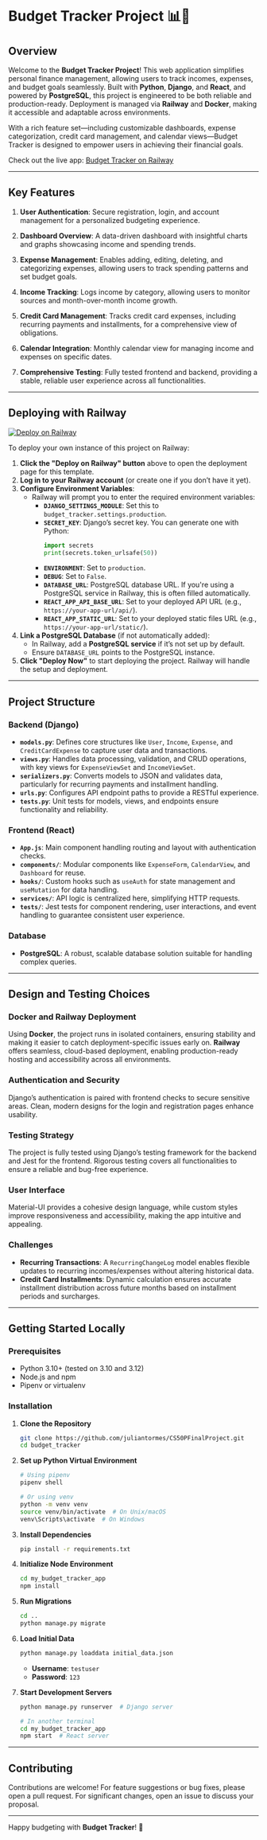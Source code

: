 # Budget Tracker Project 📊💼

## Overview

Welcome to the **Budget Tracker Project**! This web application simplifies personal finance management, allowing users to track incomes, expenses, and budget goals seamlessly. Built with **Python**, **Django**, and **React**, and powered by **PostgreSQL**, this project is engineered to be both reliable and production-ready. Deployment is managed via **Railway** and **Docker**, making it accessible and adaptable across environments.

With a rich feature set—including customizable dashboards, expense categorization, credit card management, and calendar views—Budget Tracker is designed to empower users in achieving their financial goals.

Check out the live app: [Budget Tracker on Railway](https://budget-tracker-production-c5da.up.railway.app/)

---

## Key Features

1. **User Authentication**: Secure registration, login, and account management for a personalized budgeting experience.
   
2. **Dashboard Overview**: A data-driven dashboard with insightful charts and graphs showcasing income and spending trends.

3. **Expense Management**: Enables adding, editing, deleting, and categorizing expenses, allowing users to track spending patterns and set budget goals.

4. **Income Tracking**: Logs income by category, allowing users to monitor sources and month-over-month income growth.

5. **Credit Card Management**: Tracks credit card expenses, including recurring payments and installments, for a comprehensive view of obligations.

6. **Calendar Integration**: Monthly calendar view for managing income and expenses on specific dates.

7. **Comprehensive Testing**: Fully tested frontend and backend, providing a stable, reliable user experience across all functionalities.

---

## Deploying with Railway

[![Deploy on Railway](https://railway.app/button.svg)](https://railway.app/template/xb4Pqe?referralCode=06Olth)

To deploy your own instance of this project on Railway:

1. **Click the "Deploy on Railway" button** above to open the deployment page for this template.
2. **Log in to your Railway account** (or create one if you don’t have it yet).
3. **Configure Environment Variables**:
   - Railway will prompt you to enter the required environment variables:
     - **`DJANGO_SETTINGS_MODULE`**: Set this to `budget_tracker.settings.production`.
     - **`SECRET_KEY`**: Django’s secret key. You can generate one with Python:
       ```python
       import secrets
       print(secrets.token_urlsafe(50))
       ```
     - **`ENVIRONMENT`**: Set to `production`.
     - **`DEBUG`**: Set to `False`.
     - **`DATABASE_URL`**: PostgreSQL database URL. If you're using a PostgreSQL service in Railway, this is often filled automatically.
     - **`REACT_APP_API_BASE_URL`**: Set to your deployed API URL (e.g., `https://your-app-url/api/`).
     - **`REACT_APP_STATIC_URL`**: Set to your deployed static files URL (e.g., `https://your-app-url/static/`).
4. **Link a PostgreSQL Database** (if not automatically added):
   - In Railway, add a **PostgreSQL service** if it’s not set up by default.
   - Ensure `DATABASE_URL` points to the PostgreSQL instance.
5. **Click "Deploy Now"** to start deploying the project. Railway will handle the setup and deployment.

---

## Project Structure

### Backend (Django)

- **`models.py`**: Defines core structures like `User`, `Income`, `Expense`, and `CreditCardExpense` to capture user data and transactions.
- **`views.py`**: Handles data processing, validation, and CRUD operations, with key views for `ExpenseViewSet` and `IncomeViewSet`.
- **`serializers.py`**: Converts models to JSON and validates data, particularly for recurring payments and installment handling.
- **`urls.py`**: Configures API endpoint paths to provide a RESTful experience.
- **`tests.py`**: Unit tests for models, views, and endpoints ensure functionality and reliability.

### Frontend (React)

- **`App.js`**: Main component handling routing and layout with authentication checks.
- **`components/`**: Modular components like `ExpenseForm`, `CalendarView`, and `Dashboard` for reuse.
- **`hooks/`**: Custom hooks such as `useAuth` for state management and `useMutation` for data handling.
- **`services/`**: API logic is centralized here, simplifying HTTP requests.
- **`tests/`**: Jest tests for component rendering, user interactions, and event handling to guarantee consistent user experience.

### Database

- **PostgreSQL**: A robust, scalable database solution suitable for handling complex queries.

---

## Design and Testing Choices

### Docker and Railway Deployment

Using **Docker**, the project runs in isolated containers, ensuring stability and making it easier to catch deployment-specific issues early on. **Railway** offers seamless, cloud-based deployment, enabling production-ready hosting and accessibility across all environments.

### Authentication and Security

Django’s authentication is paired with frontend checks to secure sensitive areas. Clean, modern designs for the login and registration pages enhance usability.

### Testing Strategy

The project is fully tested using Django’s testing framework for the backend and Jest for the frontend. Rigorous testing covers all functionalities to ensure a reliable and bug-free experience.

### User Interface

Material-UI provides a cohesive design language, while custom styles improve responsiveness and accessibility, making the app intuitive and appealing.

### Challenges

- **Recurring Transactions**: A `RecurringChangeLog` model enables flexible updates to recurring incomes/expenses without altering historical data.
- **Credit Card Installments**: Dynamic calculation ensures accurate installment distribution across future months based on installment periods and surcharges.

---

## Getting Started Locally

### Prerequisites

- Python 3.10+ (tested on 3.10 and 3.12)
- Node.js and npm
- Pipenv or virtualenv

### Installation

1. **Clone the Repository**

    ```bash
    git clone https://github.com/juliantormes/CS50PFinalProject.git
    cd budget_tracker
    ```

2. **Set up Python Virtual Environment**

    ```bash
    # Using pipenv
    pipenv shell  

    # Or using venv
    python -m venv venv
    source venv/bin/activate  # On Unix/macOS
    venv\Scripts\activate  # On Windows
    ```

3. **Install Dependencies**

    ```bash
    pip install -r requirements.txt
    ```

4. **Initialize Node Environment**

    ```bash
    cd my_budget_tracker_app
    npm install
    ```

5. **Run Migrations**

    ```bash
    cd ..
    python manage.py migrate
    ```

6. **Load Initial Data**

    ```bash
    python manage.py loaddata initial_data.json
    ```

    - **Username**: `testuser`
    - **Password**: `123`

7. **Start Development Servers**

    ```bash
    python manage.py runserver  # Django server

    # In another terminal
    cd my_budget_tracker_app
    npm start  # React server
    ```

---

## Contributing

Contributions are welcome! For feature suggestions or bug fixes, please open a pull request. For significant changes, open an issue to discuss your proposal.

---

Happy budgeting with **Budget Tracker**! 🚀
